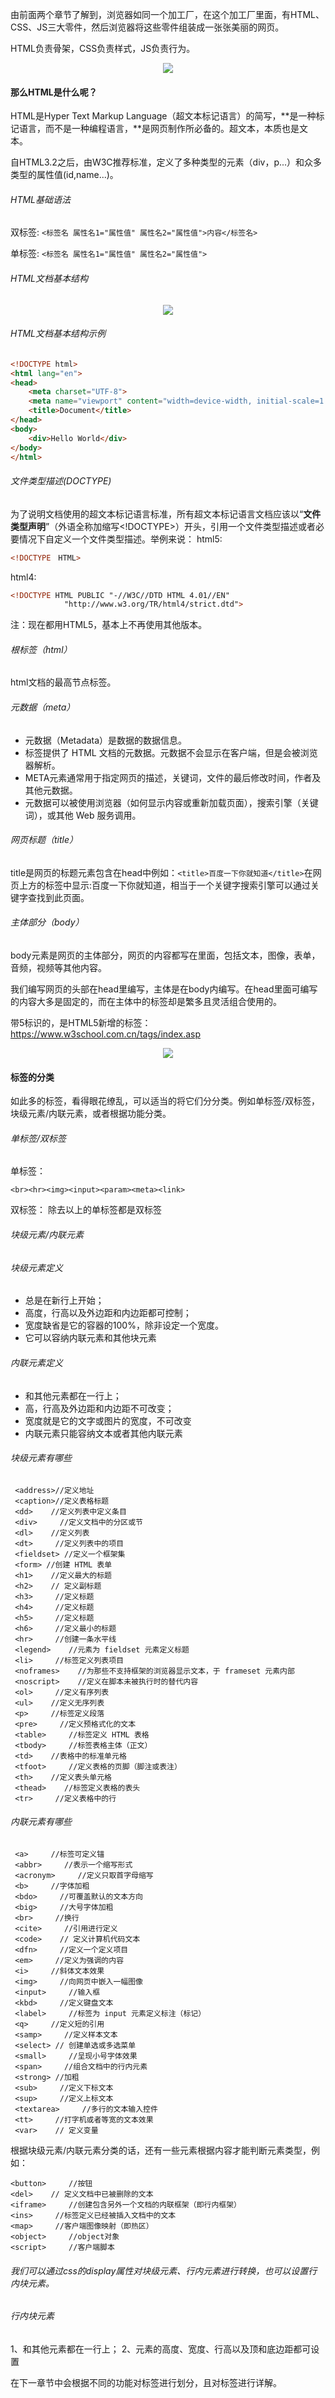 由前面两个章节了解到，浏览器如同一个加工厂，在这个加工厂里面，有HTML、CSS、JS三大零件，然后浏览器将这些零件组装成一张张美丽的网页。

HTML负责骨架，CSS负责样式，JS负责行为。
<div style="text-align: center"><img src="img/html_css_js.png" ></div>

#### 那么HTML是什么呢？
HTML是Hyper Text Markup Language（超文本标记语言）的简写，**是一种标记语言，而不是一种编程语言，**是网页制作所必备的。超文本，本质也是文本。

自HTML3.2之后，由W3C推荐标准，定义了多种类型的元素（div，p...）和众多类型的属性值(id,name...)。

###### HTML基础语法
双标签: `<标签名 属性名1="属性值" 属性名2="属性值">内容</标签名>`

单标签: `<标签名 属性名1="属性值" 属性名2="属性值">`

###### HTML文档基本结构
<div style="text-align: center"><img src="img/3HTML基本结构图.jpg"></div>

###### HTML文档基本结构示例
```html
<!DOCTYPE html>
<html lang="en">
<head>
    <meta charset="UTF-8">
    <meta name="viewport" content="width=device-width, initial-scale=1.0">
    <title>Document</title>
</head>
<body>
    <div>Hello World</div>
</body>
</html>
```

###### 文件类型描述(DOCTYPE)
为了说明文档使用的超文本标记语言标准，所有超文本标记语言文档应该以“****文件类型声明****”（外语全称加缩写<!DOCTYPE>）开头，引用一个文件类型描述或者必要情况下自定义一个文件类型描述。举例来说：
html5:
```html
<!DOCTYPE　HTML>
```

html4:
```html
<!DOCTYPE HTML PUBLIC "-//W3C//DTD HTML 4.01//EN"
            "http://www.w3.org/TR/html4/strict.dtd">
```

注：现在都用HTML5，基本上不再使用其他版本。

###### 根标签（html）
html文档的最高节点标签。
###### 元数据（meta）
* 元数据（Metadata）是数据的数据信息。
* <meta> 标签提供了 HTML 文档的元数据。元数据不会显示在客户端，但是会被浏览器解析。
* META元素通常用于指定网页的描述，关键词，文件的最后修改时间，作者及其他元数据。
* 元数据可以被使用浏览器（如何显示内容或重新加载页面），搜索引擎（关键词），或其他 Web 服务调用。

###### 网页标题（title）
title是网页的标题元素包含在head中例如：```<title>百度一下你就知道</title>```在网页上方的标签中显示:百度一下你就知道，相当于一个关键字搜索引擎可以通过关键字查找到此页面。

###### 主体部分（body）
body元素是网页的主体部分，网页的内容都写在里面，包括文本，图像，表单，音频，视频等其他内容。

我们编写网页的头部在head里编写，主体是在body内编写。在head里面可编写的内容大多是固定的，而在主体中的标签却是繁多且灵活组合使用的。

带5标识的，是HTML5新增的标签：
https://www.w3school.com.cn/tags/index.asp
<div style="text-align: center"><img src="img/3HTML标签.jpg"></div>

#### 标签的分类
如此多的标签，看得眼花缭乱，可以适当的将它们分分类。例如单标签/双标签，块级元素/内联元素，或者根据功能分类。

###### 单标签/双标签
单标签：
```
<br><hr><img><input><param><meta><link>
```
双标签：
除去以上的单标签都是双标签

###### 块级元素/内联元素
###### 块级元素定义
* 总是在新行上开始；
* 高度，行高以及外边距和内边距都可控制；
* 宽度缺省是它的容器的100%，除非设定一个宽度。
* 它可以容纳内联元素和其他块元素

###### 内联元素定义
* 和其他元素都在一行上；
* 高，行高及外边距和内边距不可改变；
* 宽度就是它的文字或图片的宽度，不可改变
* 内联元素只能容纳文本或者其他内联元素

###### 块级元素有哪些
```
 <address>//定义地址 
 <caption>//定义表格标题 
 <dd>    //定义列表中定义条目 
 <div>     //定义文档中的分区或节 
 <dl>    //定义列表 
 <dt>     //定义列表中的项目 
 <fieldset> //定义一个框架集 
 <form> //创建 HTML 表单 
 <h1>    //定义最大的标题
 <h2>    // 定义副标题
 <h3>     //定义标题
 <h4>     //定义标题
 <h5>     //定义标题
 <h6>     //定义最小的标题
 <hr>     //创建一条水平线
 <legend>    //元素为 fieldset 元素定义标题
 <li>     //标签定义列表项目
 <noframes>    //为那些不支持框架的浏览器显示文本，于 frameset 元素内部
 <noscript>    //定义在脚本未被执行时的替代内容
 <ol>     //定义有序列表
 <ul>    //定义无序列表
 <p>     //标签定义段落
 <pre>     //定义预格式化的文本
 <table>     //标签定义 HTML 表格
 <tbody>     //标签表格主体（正文）
 <td>    //表格中的标准单元格
 <tfoot>     //定义表格的页脚（脚注或表注）
 <th>    //定义表头单元格
 <thead>    //标签定义表格的表头
 <tr>     //定义表格中的行
```

###### 内联元素有哪些
```
 <a>     //标签可定义锚 
 <abbr>     //表示一个缩写形式 
 <acronym>     //定义只取首字母缩写 
 <b>     //字体加粗 
 <bdo>     //可覆盖默认的文本方向 
 <big>     //大号字体加粗 
 <br>     //换行 
 <cite>     //引用进行定义 
 <code>    // 定义计算机代码文本
 <dfn>     //定义一个定义项目
 <em>     //定义为强调的内容
 <i>     //斜体文本效果
 <img>     //向网页中嵌入一幅图像
 <input>     //输入框
 <kbd>     //定义键盘文本
 <label>     //标签为 input 元素定义标注（标记）
 <q>     //定义短的引用
 <samp>     //定义样本文本
 <select> // 创建单选或多选菜单
 <small>     //呈现小号字体效果
 <span>     //组合文档中的行内元素
 <strong> //加粗
 <sub>     //定义下标文本
 <sup>     //定义上标文本
 <textarea>     //多行的文本输入控件
 <tt>     //打字机或者等宽的文本效果
 <var>    // 定义变量
```

根据块级元素/内联元素分类的话，还有一些元素根据内容才能判断元素类型，例如：
```
<button>     //按钮
<del>    // 定义文档中已被删除的文本
<iframe>     //创建包含另外一个文档的内联框架（即行内框架）
<ins>     //标签定义已经被插入文档中的文本
<map>     //客户端图像映射（即热区）
<object>     //object对象
<script>     //客户端脚本
```
###### 我们可以通过css的display属性对块级元素、行内元素进行转换，也可以设置行内块元素。
###### 行内块元素
1、和其他元素都在一行上；
2、元素的高度、宽度、行高以及顶和底边距都可设置


在下一章节中会根据不同的功能对标签进行划分，且对标签进行详解。